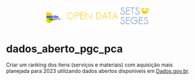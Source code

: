 <p align="center">
  <img src="https://github.com/marcelo7bastos/dados_aberto_pgc_pca/blob/main/img/gestao_gov_br.jpg" alt="MGI" style="width:10%;">
  <img src="https://github.com/marcelo7bastos/dados_aberto_pgc_pca/blob/main/img/open-datasets-seges.png" alt="Open Datasets Seges" style="width:48%;">
</p>

# dados_aberto_pgc_pca

Criar um ranking dos itens (serviços e materiais) com aquisição mais planejada para 2023 utilizando dados abertos disponíveis em [Dados.gov.br](https://dados.gov.br/dados/conjuntos-dados/compras-publicas-do-governo-federal).
